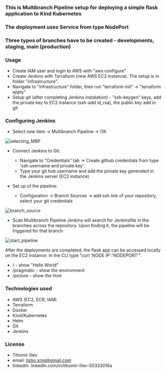 ### This is Multibranch Pipeline setup for deploying a simple flask application to Kind Kubernetes
### The deployment uses Service from type NodePort
### Three types of branches have to be created - developments, staging, main (production)

### Usage
  - Create IAM user and login to AWS with "aws configure" 
  - Create Jenkins with Terraform (new AWS EC2 instance). The setup is in folder "infrastructure".  
  - Navigate to "infrastructure" folder, then run "terraform init" -> "terraform apply"
  - Setup git (after completing Jenkins instalation) - "ssh-keygen" keys, add the private key to EC2 instance (ssh-add id_rsa), the public key add in git

### Configuring Jenkins

 - Select new item -> Multibranch Pipeline -> OK

![selecting_MBP](https://user-images.githubusercontent.com/44411127/215773175-bf94c4d3-f0c4-436c-a76a-4d9cd6f22b6d.PNG)

 - Connect Jenkins to Git:
 	- Navigate to "Credentials" tab -> Create github credentials from type 'ssh username and private key'. 
	- Type your git hub username and add the private key generated in the Jenkins server (EC2 instance)

 - Set up of the pipeline:
 	- Configuration -> Branch Sources -> add ssh link of your repository, select your git credentials

![branch_source](https://user-images.githubusercontent.com/44411127/215773250-34684296-b772-461e-9146-72ff6b6c071d.PNG)

 - Scan Multibranch Pipeline 
	Jenkins will search for Jenkinsfile in the branches across the repository. Upon finding it, the pipeline will be triggered for that branch 

![start_pipeline](https://user-images.githubusercontent.com/44411127/215773339-6515c136-3988-4189-93fc-ac98dac3c1fd.PNG)
 
After the deployments are completed, the flask app can be accessed locally on the EC2 instance. In the CLI type "curl 'NODE IP':'NODEPORT'".
  - / - show "Hello World"
  - /pragmatic - show the environment
  - /picture - show the html 

### Technologies used
  - AWS (EC2, ECR, IAM)	
  - Terraform
  - Docker 
  - Kind/Kubernetes
  - Helm
  - Git
  - Jenkins

### License
  - Tihomir Iliev
  - email: tisho.xmg@gmail.com
  - linkedin: linkedin.com/in/tihomir-iliev-50333016a
  

